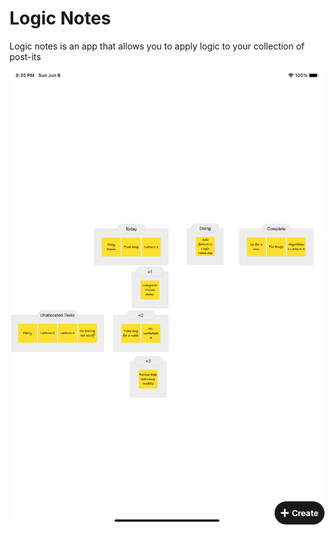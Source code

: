 # Logic Notes
Logic notes is an app that allows you to apply logic to your collection of post-its

![img](./doc_imgs/board_view.png)
